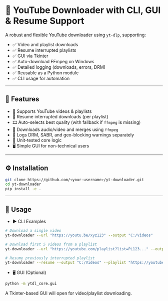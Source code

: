 # 🎥 YouTube Downloader with CLI, GUI & Resume Support

A robust and flexible YouTube downloader using `yt-dlp`, supporting:

- ✅ Video and playlist downloads  
- ✅ Resume interrupted playlists  
- ✅ GUI via Tkinter  
- ✅ Auto-download FFmpeg on Windows  
- ✅ Detailed logging (downloads, errors, DRM)  
- ✅ Reusable as a Python module  
- ✅ CLI usage for automation  

---

## 🚀 Features

- 🔗 Supports YouTube videos & playlists  
- 💾 Resume interrupted downloads (per playlist)  
- 🎞️ Auto-selects best quality (with fallback if `ffmpeg` is missing)  
- 🧩 Downloads audio/video and merges using `ffmpeg`  
- 🔐 Logs DRM, SABR, and geo-blocking warnings separately  
- 🧪 Unit-tested core logic  
- 🖥️ Simple GUI for non-technical users  

---

## ⚙️ Installation

```bash
git clone https://github.com/<your-username>/yt-downloader.git
cd yt-downloader
pip install -e .
```
---

## 🧪 Usage

- ▶️ CLI Examples
```bash
# Download a single video
yt-downloader --url "https://youtu.be/xyz123" --output "C:/Videos"

# Download first 5 videos from a playlist
yt-downloader --url "https://youtube.com/playlist?list=PL123..." --output "C:/Videos" --limit 5

# Resume previously interrupted playlist
yt-downloader --resume --output "C:/Videos" --playlist "https://youtube.com/playlist?list=PL123..."
```

- 🖥️ GUI (Optional)
```bash
python -m ytdl_core.gui
```
A Tkinter-based GUI will open for video/playlist downloading.
